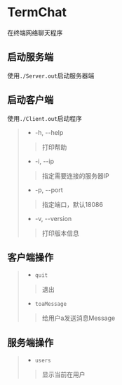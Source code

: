 # TermChat
在终端网络聊天程序
## 启动服务端 ##
使用<code>./Server.out</code>启动服务器端
## 启动客户端 ##
使用<code>./Client.out</code>启动程序
> * -h, --help 
>>  打印帮助
>  * -i, --ip 
>>指定需要连接的服务器IP
 > * -p, --port        
 >>指定端口，默认18086
 > * -v, --version     
 >>打印版本信息
 
## 客户端操作 ##

> * <code>quit</code>
>> 退出
> * <code>toaMessage</code>
>>给用户a发送消息Message
## 服务端操作 ##
>* <code>users</code>
>> 显示当前在用户
